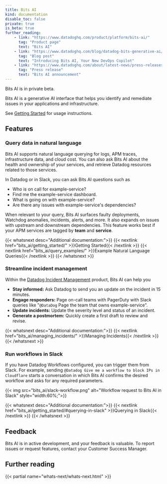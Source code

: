 ```yaml
---
title: Bits AI
kind: documentation
disable_toc: false
private: true
is_beta: true
further_reading:
    - link: "https://www.datadoghq.com/product/platform/bits-ai/"
      tag: "Product page"
      text: "Bits AI"
    - link: "https://www.datadoghq.com/blog/datadog-bits-generative-ai/"
      tag: "Blog post"
      text: "Introducing Bits AI, Your New DevOps Copilot"
    - link: "https://www.datadoghq.com/about/latest-news/press-releases/datadog-announces-bits-an-ai-assistant-to-help-engineers-quickly-resolve-application-issues/"
      tag: "Press release"
      text: "Bits AI announcement"
---
```


<div class="alert alert-info">Bits AI is in private beta.</div>

Bits AI is a generative AI interface that helps you identify and remediate issues in your applications and infrastructure.

See [Getting Started][1] for usage instructions.

## Features

### Query data in natural language

Bits AI supports natural language querying for logs, APM traces, infrastructure data, and cloud cost. You can also ask Bits AI about the health and ownership of your services, and retrieve Datadog resources related to those services.

In Datadog or in Slack, you can ask Bits AI questions such as
- Who is on call for example-service?
- Find me the example-service dashboard.
- What is going on with example-service?
- Are there any issues with example-service's dependencies?

When relevant to your query, Bits AI surfaces faulty deployments, Watchdog anomalies, incidents, alerts, and more. It also expands on issues with upstream and downstream dependencies. This feature works best if your APM services are tagged by **team** and **service**.

{{< whatsnext desc="Additional documentation:">}}
    {{< nextlink href="bits_ai/getting_started/" >}}Getting Started{{< /nextlink >}}
    {{< nextlink href="bits_ai/query_examples/" >}}Example Natural Language Queries{{< /nextlink >}}
{{< /whatsnext >}}

### Streamline incident management

Within the [Datadog Incident Management][2] product, Bits AI can help you 

- **Stay informed:** Ask Datadog to send you an update on the incident in 15 minutes.
- **Engage responders:** Page on-call teams with PagerDuty with Slack queries like "`@DataDog` Page the team that owns example-service".
- **Update incidents:** Update the severity level and status of an incident.
- **Generate a postmortem:** Quickly create a first draft to review and revise.

{{< whatsnext desc="Additional documentation:">}}
    {{< nextlink href="bits_ai/managing_incidents/" >}}Managing Incidents{{< /nextlink >}}
{{< /whatsnext >}}

### Run workflows in Slack

If you have Datadog Workflows configured, you can trigger them from Slack. For example, sending `@Datadog Give me a workflow to block IPs in Cloudflare` starts a conversation in which Bits AI confirms the desired workflow and asks for any required parameters.

{{< img src="bits_ai/slack-workflow.png" alt="Workflow request to Bits AI in Slack" style="width:60%;">}}

{{< whatsnext desc="Additional documentation:">}}
    {{< nextlink href="bits_ai/getting_started/#querying-in-slack" >}}Querying in Slack{{< /nextlink >}}
{{< /whatsnext >}}

## Feedback

Bits AI is in active development, and your feedback is valuable. To report issues or request features, contact your Customer Success Manager.

[1]: /bits_ai/getting_started/
[2]: https://www.datadoghq.com/product/incident-management/

## Further reading

{{< partial name="whats-next/whats-next.html" >}}